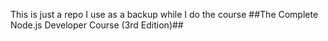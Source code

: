 This is just a repo I use as a backup while I do the course ##The Complete Node.js Developer Course (3rd Edition)##
